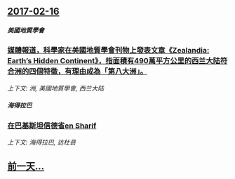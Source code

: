 ## [2017-02-16](/news/2017/02/16/index.md)

##### 美國地質學會
### [媒體報道，科學家在美國地質學會刊物上發表文章《Zealandia: Earth’s Hidden Continent》，指面積有490萬平方公里的西兰大陆符合洲的四個特徵，有理由成為「第八大洲」。 ](/news/2017/02/16/媒體報道-科學家在美國地質學會刊物上發表文章-Zealandia-Earth-s-Hidden-Continent.md)
_上下文: 洲, 美國地質學會, 西兰大陆_

##### 海得拉巴
### [在巴基斯坦信德省en Sharif ](/news/2017/02/16/在巴基斯坦信德省en-Sharif.md)
_上下文: 海得拉巴, 达杜县_

## [前一天...](/news/2017/02/15/index.md)

